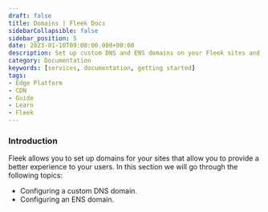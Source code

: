 ```yaml
---
draft: false
title: Domains | Fleek Docs 
sidebarCollapsible: false
sidebar_position: 5
date: 2023-01-10T09:00:00.000+00:00
description: Set up custom DNS and ENS domains on your Fleek sites and provide both regular and decentralized access points to your projects.
category: Documentation
keywords: [services, documentation, getting started]
tags:
- Edge Platform
- CDN
- Guide
- Learn
- Fleek
---
```


### Introduction

Fleek allows you to set up domains for your sites that allow you to provide a better experience to your users. In this section we will go through the following topics:

- Configuring a custom DNS domain.
- Configuring an ENS domain.
